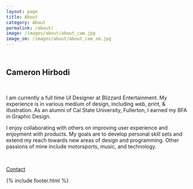 ```yaml
---
layout: page
title: About
category: About
permalink: /about/
image: /images/about/about_cam.jpg
image_sm: /images/about/about_cam_sm.jpg
---
```

<header></header>
<main>
    <article>
        <div class="header_content">
            <h2 class="header_title violet_text">Cameron Hirbodi</h2>
        </div>
        <br>
        <p>
        I am currently a full time UI Designer at Blizzard Entertainment. My experience is in various medium of design, including web, print, & illustration. As an alumni of Cal State University, Fullerton, I earned my BFA in Graphic Design.
        </p>
        <p>
        I enjoy collaborating with others on improving user experience and enjoyment with products. My goals are to develop personal skill sets and extend my reach towards new areas of design and programming. Other passions of mine include motorsports, music, and technology.
        </p>
        <br>
        <p><a class="btn" href="mailto:cameronhirbodi@outlook.com">Contact</a></p>
    </article>
    {% include footer.html %}
</main>